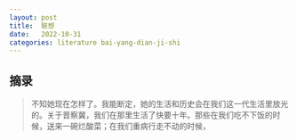 ```yaml
---
layout: post
title:  联想
date:   2022-10-31
categories: literature bai-yang-dian-ji-shi
---
```


## 摘录

> 不知她现在怎样了。我能断定，她的生活和历史会在我们这一代生活里放光的。关于晋察冀，我们在那里生活了快要十年。那些在我们吃不下饭的时候，送来一碗烂酸菜；在我们重病行走不动的时候，